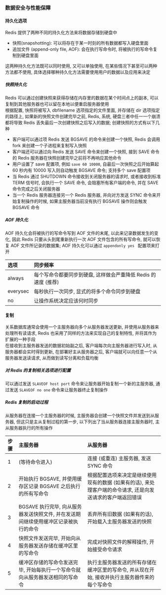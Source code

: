 ### 数据安全与性能保障

#### 持久化选项
Redis 提供了两种不同的持久化方法来将数据存储到硬盘中
- 快照(snapshotting): 可以将存在于某一时刻的所有数据都写入硬盘里面
- 追加文件 (append-only file, AOF): 会在执行写命令时, 将被执行的写命令复制到硬盘里面

这两种持久化方法既可以同时使用, 又可以单独使用, 在某些情况下甚至可以两种方法都不使用, 具体选择哪种持久化方法需要使用用户的数据以及应用来决定

##### 快照持久化
Redis 可以通过创建快照来获得存储在内存里的数据在某个时间点上的副本, 可以复制到其他服务器也可以留在本地以便重启服务器使用  
根据配置, 快照将被写入 dbfilename 选项指定的文件里面, 并存储在 dir 选项指定的路径上, 如果新的快照文件创建完毕之前, Redis, 系统, 硬盘三者中任一一个崩溃都将导致 Redis 丢失最后一次创建快照之后写入的数据; 创建快照的方式有以下几种
- 客户端可以通过项 Redis 发送 BGSAVE 的命令来创建一个快照, Redis 会调用 fork 来创建一个子进程来复制写入快照
- 客户端还可以通过向 Redis 发送 SAVE 命令来创建一个快照, 接到 SAVE 命令的 Redis 服务器在快照创建完毕之前将不再响应其他命令
- 用户设置了 save 配置项, 例如 `save 60 10000`,  自最后一次快照之后开始算起 60 秒内有 10000 写入则自动触发 BGSAVE 命令; 支持多个 save 配置项
- 当 Redis 通过 SHUTDOWN 命令接收到关闭服务器的请求时, 或者接收到标准 TERM 信号时, 会执行一个 SAVE 命令, 会阻塞所有客户端的命令, 并在 SAVE 命令完成之后关闭服务器
- 当一个 Redis 服务器连接另一个 Redis 服务器, 并向对方发送 SYNC 命令来开始复制操作的时候, 如果主服务器当前没有执行 BGSAVE 操作则会触发 BGSAVE 命令

##### AOF 持久化
AOF 持久化会将被执行的写命令写到 AOF 文件的末尾, 以此来记录数据发生的变化, 因此 Redis 只要从头到尾重新执行一次 AOF 文件包含的所有写命令, 就可以恢复 AOF 文件所记录的数据集; AOF 持久化可以通过 `appendonly yes ` 配置项来打开

| 选项 | 同步频率 |
| :--- | :--- |
| always | 每个写命令都要同步到硬盘, 这样做会严重降低 Redis 的速度 (推荐) |
| everysec | 每秒执行一次同步, 显式的将多个命令同步到硬盘 |
| no | 让操作系统决定应该何时同步 |


#### 复制
关系数据库通常会使用一个主服务器向多个从服务器发送更新, 并使用从服务器来处理所有读请求, Redis 也采用了同样的方法来实现自己的复制特性, 并将其作为扩展的一种手段  
在接收到主服务器发送的数据初始副之后, 客户端每次向主服务器进行写入时, 从服务器都会实时得到更新, 在部署好主从服务器之后, 客户端就可以向任意一个从服务器发送读请求, 从而做到读写分离和负载均衡

##### 对 Redis 的复制相关选项进行配置
可以通过发送 `SLAVEOF host port` 命令来让服务器开始复制一个新的主服务器, 通过发送 `SLAVEOF no one` 命令来让服务器终止复制操作

##### Redis 复制的启动过程
从服务器在连接一个主服务器的时候, 主服务器会创建一个快照文件并发送到从服务器, 但这只是主从复制过程的第一步, 以下列出了当从服务器连接主服务器时, 主从服务器执行的所有操作

| 步骤 | 主服务器 | 从服务器 |
| :--- | :--- | :--- |
| 1 | (等待命令进入) | 连接 (或重连) 主服务器, 发送 SYNC 命令 |
| 2 | 开始执行 BGSAVE, 并使用缓存区记录 BGSAVE 之后执行的所有写命令 | 根据配置选项来决定是继续使用现有的数据 (如果有的话), 来处理客户端的命令请求, 还是向发送请求的客户端返回错误 |
| 3 | BGSAVE 执行完毕, 向从服务器发送快照文件, 并在发送期间继续使用缓冲区记录被执行的命令 | 丢弃所有旧数据 (如果有的话), 开始载入主服务器发送的快照 |
| 4 | 快照文件发送完毕, 开始向从服务器发送存储在缓冲区里的写命令 | 完成对快照文件的解释操作, 开始接受命令请求 |
| 5 | 缓冲区存储的写命令发送完毕, 开始每执行一个写命令就向从服务器发送相同的写命令 | 执行主服务器发送的所有存储在缓冲区里的写命令, 并从现在开始, 接收并执行主服务器传来的每个写命令 |
